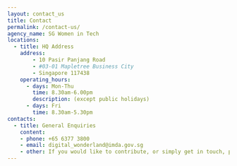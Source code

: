 ```yaml
---
layout: contact_us
title: Contact
permalink: /contact-us/
agency_name: SG Women in Tech
locations:
  - title: HQ Address
    address:
        - 10 Pasir Panjang Road 
        - #03-01 Mapletree Business City
        - Singapore 117438
    operating_hours:
      - days: Mon-Thu
        time: 8.30am-6.00pm
        description: (except public holidays)
      - days: Fri
        time: 8.30am-5.30pm
contacts:
  - title: General Enquiries
    content:
    - phone: +65 6377 3800
    - email: digital_wonderland@imda.gov.sg
    - other: If you would like to contribute, or simply get in touch, please fill up the form [here](https://form.gov.sg/#!/5a9ce876b3a3b6006e6b8335){:target="_blank"} and we will get back to you.
---
```





